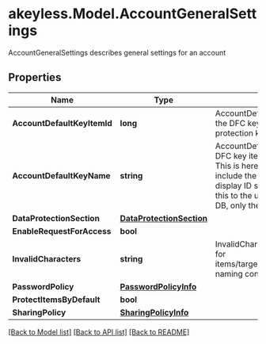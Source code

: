 # akeyless.Model.AccountGeneralSettings
AccountGeneralSettings describes general settings for an account

## Properties

Name | Type | Description | Notes
------------ | ------------- | ------------- | -------------
**AccountDefaultKeyItemId** | **long** | AccountDefaultKeyItemID is the item ID of the DFC key item configured as the default protection key | [optional] 
**AccountDefaultKeyName** | **string** | AccountDefaultKeyName is the name of the DFC key item configured as the default key This is here simply for the response to include the item name in addition to the display ID so the client can properly show this to the user. It will not be saved to the DB, only the AccountDefaultKeyItemID will. | [optional] 
**DataProtectionSection** | [**DataProtectionSection**](DataProtectionSection.md) |  | [optional] 
**EnableRequestForAccess** | **bool** |  | [optional] 
**InvalidCharacters** | **string** | InvalidCharacters is the invalid characters for items/targets/roles/auths/notifier_forwarder naming convention | [optional] 
**PasswordPolicy** | [**PasswordPolicyInfo**](PasswordPolicyInfo.md) |  | [optional] 
**ProtectItemsByDefault** | **bool** |  | [optional] 
**SharingPolicy** | [**SharingPolicyInfo**](SharingPolicyInfo.md) |  | [optional] 

[[Back to Model list]](../README.md#documentation-for-models) [[Back to API list]](../README.md#documentation-for-api-endpoints) [[Back to README]](../README.md)

